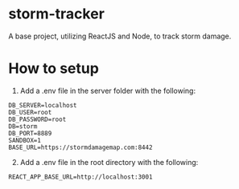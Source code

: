 # storm-tracker
A base project, utilizing ReactJS and Node, to track storm damage.

# How to setup

1. Add a .env file in the server folder with the following:

```
DB_SERVER=localhost
DB_USER=root
DB_PASSWORD=root
DB=storm
DB_PORT=8889
SANDBOX=1
BASE_URL=https://stormdamagemap.com:8442
```

2. Add a .env file in the root directory with the following:

```
REACT_APP_BASE_URL=http://localhost:3001
```
